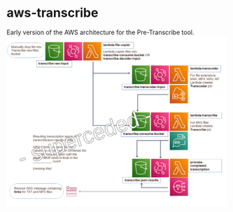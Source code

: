 # aws-transcribe
Early version of the AWS architecture for the Pre-Transcribe tool.
<img src="/arch-transcribe.png"/>

